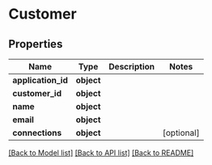 # Customer

## Properties
Name | Type | Description | Notes
------------ | ------------- | ------------- | -------------
**application_id** | **object** |  | 
**customer_id** | **object** |  | 
**name** | **object** |  | 
**email** | **object** |  | 
**connections** | **object** |  | [optional] 

[[Back to Model list]](../README.md#documentation-for-models) [[Back to API list]](../README.md#documentation-for-api-endpoints) [[Back to README]](../README.md)


